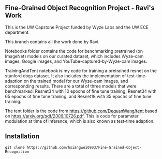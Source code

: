 ## Fine-Grained Object Recognition Project - Ravi's Work

This is the UW Capstone Project funded by Wyze Labs and the UW ECE department.


This branch contains all the work done by Ravi.


Notebooks folder contains the code for benchmarking pretrained (on ImageNet) models on our curated dataset, which includes Wyze-cam images, Google images, and YouTube-captured-by-Wyze-cam images.


TrainingAndTent notebook is my code for training a pretrained resnet on the stanford dogs dataset. It also includes the implementation of test-time-adaption on the trained model for our Wyze-cam images, and corresponding results. There are a total of three models that were benchmarked: Resnet34 with 10 epochs of fine tune training, Resnet34 with 65 epochs of fine tune training, and Resnet18 with 35 epochs of fine tune training.


The tent folder is the code from https://github.com/DequanWang/tent based on https://arxiv.org/pdf/2006.10726.pdf. This is code for parameter modulation at time of inference, which is also known as test-time adaption. 



## Installation
```
git clone https://github.com/hsiangwei0903/Fine-Grained-Object-Recognition

```
